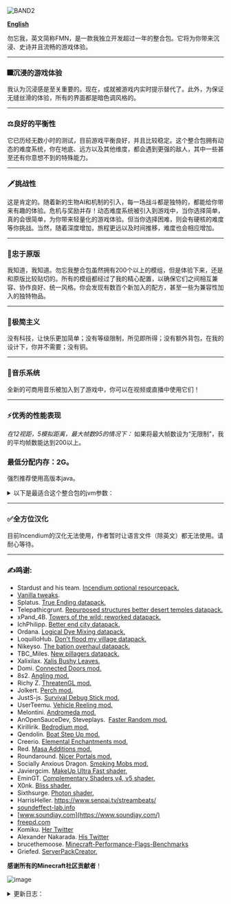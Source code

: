 
![BAND2](https://github.com/Rad586/Forget-Me-Not/assets/99306685/4bf45780-aa77-40ee-a769-95897a52e8e5)

[**English**](./README.md)

勿忘我，英文简称FMN，是一款我独立开发超过一年的整合包。它将为你带来沉浸、史诗并且流畅的游戏体验。

***
### **🎆沉浸的游戏体验**
我认为沉浸感是至关重要的。现在，成就被游戏内实时提示替代了。此外，为保证无缝丝滑的体验，所有的界面都是暗色调风格的。

***
### **⚖良好的平衡性**
它已历经无数小时的测试，目前游戏平衡良好，并且比较稳定。这个整合包拥有动态的难度系统，你在地底、远方以及其他维度，都会遇到更强的敌人，其中一些甚至还有你意想不到的特殊能力。

***
### **🗡挑战性**
这是肯定的。随着新的生物AI和机制的引入，每一场战斗都是独特的，都能给你带来有趣的体验。危机与奖励并存！动态难度系统被引入到游戏中，当你选择简单，真的会很简单，为你带来轻量化的游戏体验。但当你选择困难，则会有硬核的难度等你挑战。当然，随着深度增加，旅程更远以及时间推移，难度也会相应增加。

***
### **🌿忠于原版**
我知道，我知道。勿忘我整合包虽然拥有200个以上的模组，但是体验下来，还是和原版比较贴切的。所有的模组都经过了我的精心配置，以确保它们之间相互兼容、协作良好、统一风格。你会发现有数百个新加入的配方，甚至一些为兼容性加入的独特物品。

***
### **🎨极简主义**
没有科技，让快乐更加简单；没有等级限制，所见即所得；没有额外背包，在我的设计下，你并不需要；没有铜。

***
### **🎵音乐系统**
全新的可商用音乐被加入到了游戏中，你可以在视频或直播中使用它们！

***
### **⚡优秀的性能表现**
_在12视距，5模拟距离，最大帧数95的情况下：_
如果将最大帧数设为“无限制”，我的平均帧数能达到200以上。

### **最低分配内存：2G。**

强烈推荐使用高版本java。
<details>
<summary>以下是最适合这个整合包的jvm参数：</summary>
**默认分配6G，你可以根据需要自行修改xms和xmx的数值**。

`-Xms6G -Xmx6G -XX:+UnlockExperimentalVMOptions -XX:+UseShenandoahGC -XX:AllocatePrefetchStyle=1 -XX:ShenandoahGuaranteedGCInterval=1000000 -XX:+SegmentedCodeCache -XX:ReservedCodeCacheSize=188m -XX:NonProfiledCodeHeapSize=80m -XX:ProfiledCodeHeapSize=96m -XX:NonNMethodCodeHeapSize=12m -XX:MetaspaceSize=320m -XX:+AlwaysActAsServerClassMachine -XX:+AlwaysPreTouch -XX:+PerfDisableSharedMem -XX:+UseNUMA -XX:+UseNewLongLShift -XX:+UseVectorCmov -XX:+UseFastStosb -XX:-DontCompileHugeMethods -XX:+UseCompressedOops -XX:+UseCompressedClassPointers -XX:+UseLargePages -XX:+UseFastUnorderedTimeStamps -XX:+UseCriticalJavaThreadPriority`
</details>

***
### **✅全方位汉化**
目前Incendium的汉化无法使用，作者暂时让语言文件（除英文）都无法使用。请耐心等待。

***
### **✍鸣谢**: 
* Stardust and his team. [Incendium optional resourcepack.](https://modrinth.com/resourcepack/incendium-optional-resourcepack)
* [Vanilla tweaks](https://vanillatweaks.net/). 
* Splatus. [True Ending datapack.](https://modrinth.com/datapack/true-ending)
* Telepathicgrunt. [Repurposed structures better desert temples datapack.](https://modrinth.com/datapack/repurposed-structures-better-desert-temples-compat)
* xPand_4B. [Towers of the wild: reworked datapack.](https://modrinth.com/datapack/towers-of-the-wild-reworked)
* IchPhilipp. [Better end city datapack.](https://www.planetminecraft.com/data-pack/better-end-city-by-ichphilipp/)
* Ordana. [Logical Dye Mixing datapack.](https://modrinth.com/datapack/logical-dye-mixing)
* LoquilloHub. [Don't flood my village datapack.](https://modrinth.com/datapack/dfmv)
* Nikeyso. [The bation overhaul datapack.](https://modrinth.com/datapack/the-bastion-overhaul)
* TBC_Miles. [New pillagers datapack.](https://www.planetminecraft.com/data-pack/new-pillagers-better-structures/)
* Xalixilax. [Xalis Bushy Leaves.](https://modrinth.com/resourcepack/xalis-bushy-leaves)
* Domi. [Connected Doors mod.](https://modrinth.com/mod/connected-doors)
* 8s2. [Angling mod.](https://modrinth.com/mod/angling)
* Richy Z. [ThreatenGL mod.](https://github.com/Numelon-Softworks/ThreatenGL)
* Jolkert. [Perch mod. ](https://modrinth.com/mod/perch/version/1.0.0-1.19.2)
* JustS-js. [Survival Debug Stick mod.](https://modrinth.com/mod/survival-debug-stick)
* UserTeemu. [Vehicle Reeling mod.](https://modrinth.com/mod/vehicle-reeling/versions)
* Melontini. [Andromeda mod.](https://modrinth.com/mod/andromeda)
* AnOpenSauceDev, Steveplays.  [Faster Random mod.](https://modrinth.com/mod/faster-random)
* Kirillirik. [Bedrodium mod.](https://modrinth.com/mod/bedrodium)
* Qendolin. [Boat Step Up mod.](https://modrinth.com/mod/boatstepup)
* Creerio. [Elemental Enchantments mod.](https://modrinth.com/mod/elemental-enchantments)
* Red. [Masa Additions mod.](https://modrinth.com/mod/masaadditions)
* Roundaround. [Nicer Portals mod.](https://modrinth.com/mod/nicer-portals)
* Socially Anxious Dragon. [Smoking Mobs mod.](https://modrinth.com/mod/smoking_mobs)
* Javiergcim. [MakeUp Ultra Fast shader.](https://modrinth.com/shader/makeup-ultra-fast-shaders)
* EminGT. [Complementary Shaders v4, v5 shader.](https://modrinth.com/shader/complementary-unbound)
* X0nk. [Bliss shader.](https://modrinth.com/shader/bliss-shader)
* Sixthsurge. [Photon shader.](https://github.com/sixthsurge/photon?tab=MIT-1-ov-file)
* HarrisHeller. https://www.senpai.tv/streambeats/
* [soundeffect-lab.info](https://soundeffect-lab.info/)
* [www.soundjay.com](https://www.soundjay.com/)
* [freepd.com](https://freepd.com/)
* Komiku. [Her Twitter](https://twitter.com/RrrrroseAzerty)
* Alexander Nakarada. [His Twitter](https://twitter.com/thenakarada)
* brucethemoose. [Minecraft-Performance-Flags-Benchmarks](https://github.com/brucethemoose/Minecraft-Performance-Flags-Benchmarks)
* Griefed. [ServerPackCreator.](https://serverpackcreator.de/#/)

**感谢所有的Minecraft社区贡献者**！

![image](https://github.com/Rad586/Forget-Me-Not/assets/99306685/899561d2-07aa-4f2c-b20b-2034f9f81c56)

<details>
<summary>更新日志：</summary>


## **2.7.0**
  - 酿造系统大升级！新增了66种药水及其合成配方（kjs）！小心，女巫也可能会投掷这些新药水！（kjs）!
  - 更多，更多附魔！新增了28个新附魔（kjs）！有的诅咒有时能发挥正面作用。
  - 劫掠者，卫道士，猪灵，猪灵蛮兵现在能使用不同武器，发挥其特长了（kjs）！
  - （还没有加，cf不通过）新增了 threatengl，为客户端带来了帧数的飞跃。
  - 感谢 options profile 模组带来的配置预设功能！
  - 重构了两次 js 代码，现在性能比以前还要更好（kjs）。
  - 重新构想并改进了战斗体验。现在你的攻击速度更快（牺牲了一些攻击力），并且能够无前摇地造成伤害。此外，你不再能“长按攻击”了。
  - 新增了 icterine。尽管我禁用了几乎全部成就，仍然留下了一些来保证 incendium 正常运作。
  - 新增了 geckolib armor compat。我也不懂这个能不能提升性能...
  - 回调了 tectonic 的地形高度修改。
  - 新物品：免死金牌（kjs）！这是一个下界版的不死图腾。你可以用金块合成它！
  - 不是新武器（上次忘说了）：吹雪！这是一把武士刀，可以通过潜行、疾跑、空中三种状态，组合剑技！由流浪者掉落。
  - 新武器：流火！这是一把杖形武器，能够生成并号令火球，发动致命的攻击！潜行右键可以将小火球合并，召唤大火球攻击敌人；普通右键可以号令单个火球攻击敌人！由尸壳掉落。
  - 新物品：恶魔之心！它能够复活你...吗？由凋灵骷髅或凋灵掉落！
  - 修复了原版 bug：现在末地→主世界的传送不会重置除了末地环境效果的药水效果了（kjs）。
  - 修复了原版 bug：玩家重新连接不会再重置药水效果的倍率了（kjs）。
  - 尝试修复了玩家血量为 NaN 的 bug（kjs）。
  - 不知道谁忘记给黄金钥匙和虚空钥匙加配方了。我保证它们现在能合成了。
  - 用 andromeda 里的神秘袋代替了神秘包裹。现在它可以到处丢了。
  - 用 andromeda 的解除骑乘特性代替了 kjs 里的实现。
  - 实现了一些苦力怕机制（kjs）, 开启了生物破坏游戏规则，移除了 health blast。
  - 用普通骷髅头颅替换了下界哨站的凋零骷髅头颅。
  - 重新配置了 terralith 的地下建筑的战利品表，顺手干掉了铜矿。
  - 溺尸可以在洞穴的水坑里生成了。
  - 你有可能遭遇幻术师伪装的劫掠者！这个劫掠者有点可疑（kjs）...
  - 每击杀玩家三次，末影龙都会恢复其最大生命值的50%。末影龙，我是来谈条件的...等等，啥？！
  - 将末影龙的伤害提升了约30%，桀桀桀~
  - 被末影龙击杀将减少你总计1点生命上限（kjs）。
  - 修复了末影龙最后一击时血量为 null 的问题（kjs）。
  - 末影之眼在掉落时会发光了(kjs)。
  - 移除了 无史莱姆块摔落伤害特性（kjs）。
  - 实现了物品掉落的腾空效果，移除了 droplight 及其附属（kjs）。
  - 更新了汉化。
  - 把 options.txt 移动到了 kubejs/config 文件夹里，防止覆盖用户配置（kjs）。
  - 现在红色下界砖及其变种将掉落普通下界砖，除非用精准采集。
  - 如果掉落虚空，你将会以6颗心为代价，传送回地表。
  - 通过预加载下界和末地，防止了首次进入的卡顿（kjs）。
  - 你现在不会出生在山地了。
  - 移除了 nullscape。
  - 移除了 spoorn bounty mobs。
  - 移除了 spark。我也不知道自己为什么会忘记删...
  - 移除了 arrow entity loop drop。
  - 移除了 remove kjs default lang。
  - 新增了 morejs。
  - 新增了 stoneworks。
  - 新增了 texels paintings。
  - 新增了 show me what you got。
  - 重新加入了 fuel info。
  - 更新了 modernfix。
  - 更新了 immediately fast。
  - 更新了 faster random。
  - 更新了 bad optimizations。
  - 更新了 kubejs。
  - 更新了 emi。
  - 更新了 fancy menu。
  - 更新了 fabrication。

## **2.5.0**
  - 感谢 mobtimizations 带来的生物 AI 优化！
  - 感谢 nullscape 带来的末地群系更新！此外，优化了末地重力的实现（kjs）！
  - 优化了世界生成。一开始可能有点小卡（因为加载太快了），但很快会恢复正常。将区块构建线程限制至 2，减少了卡顿。简而言之：更少的群系细节，更快的世界生成。
  - 更新了 faster random。世界生成应该会快很多。旧存档的世界生成可能会有一些不连续。
  - 重写了脚本。有的运行速度得到了飞跃，有的可读性大大提升（kjs）。
  - 革新了附魔系统。铁砧的等级上限被锁定在了 50，但你不会再获得诅咒惩罚了。
  - 更广阔的地貌！
  - Progressive bosses 的功能已经被 be style wither 和 true ending 取代了。享受头目战吧！
  - 现在你可以切换开关自动拾取功能了！功能虽小，但大大提升了实用性。
  - 对一些群系的地物进行了去重，现在世界生成会更快更连续。
  - 修复了末地→主世界的传送触发死亡惩罚机制的问题（kjs）。
  - 特定怪物的攻击可能给予你负面效果！现在这些生物更有“个性”了！
  - 修复了时间命令扰乱血月事件的问题（kjs）。
  - 有发光效果时，受击将使吸引周围怪物的仇恨（kjs）。
  - 减少了破碎的热带草原和黑森林群系生成时造成的卡顿。
  - 用 async locator 代替了 structure essentials。
  - 优化了 servercore 的配置文件，减少了卡顿。
  - 稍微优化了猪灵的 AI。
  - 苦力怕在爆炸时可能产生药水效果云（kjs）。
  - 灾厄村民现在可能射击烟花火箭，甚至吹奏他们的山羊角（kjs）！
  - 感谢 flower patch 使花朵能像蜡烛一样放置！此外，这些花丛能够在世界中生成！
  - 感谢 swampier swamps 带来的更好的沼泽！此外，就像新版本的游戏那样，能发射带毒箭矢的骷髅也会在沼泽中生成！
  - 现在整合包不与小地图类模组冲突了（kjs）。
  - 感谢 totw modded 和我自己带来的指路石高塔变种！我懒得把我做的变种单独发一个数据包，你可以随便用就是了。
  - 感谢 hopo better ruined portals 带来的新结构！有一些结构本来是生成在地下的，但我把他们整上来了。此外，我还对它们做了一些平衡性调整。
  - 新的交通方式：拉车！你可以自己拉，也可以用马来拉！
  - 新的交通方式：滑翔之羽（kjs）！它将为你带来短暂的滑翔能力！
  - 现在你无法破坏被守护的容器了（但你仍然可以炸开，或用漏斗偷掉）。
  - 你现在无法在水中使用末影珍珠了（kjs）！
  - 鹦鹉现在不会在你跳跃时下肩！此外，如果你肩上有鹦鹉，你不会再受到摔落伤害（kjs）！新增了 perge 模组。
  - 现在你可以在生存模式合成并使用调试棒了（功能有限）！新增了 survival debug stick 模组。
  - 感谢群星模组带来的微存储功能！现在你可以像老版本那样，在合成栏存放物品！
  - 感谢 backported wolves 为我们带来新版本的变种狼！
  - 现在你最多同时拥有三只狼（kjs）。
  - 用于击杀生物的箭矢将会掉落自身。新增了 arrow entity loot drop 模组。
  - 传送门遗迹的箱子有小概率生成被诅咒的盔甲！小心，这些“生物”（或者说盔甲？）来自下界，能够破坏方块！
  - 现在你能够在无支撑方块的情况下放置梯子！新增了 lengthy ladders 模组。
  - 现在你可以通过潜行来伤害村民警卫。此外，攻击铁傀儡和村民需要潜行了（kjs）。
  - 新增了 vehicle reeling 模组。
  - 通过某种天才的方式实现了火把附火攻击。移除了 torch hit。
  - 修复了宠物驯服后生命不满的问题（kjs）。
  - 修复了 living things 模组的战利品表。
  - 修复了苦力怕爆炸给予无限假虚弱效果的问题（kjs）。
  - 船或矿车内的生物受到玩家攻击时会下船（kjs）。
  - 水下受击将降低玩家氧气值（kjs）。
  - 每 6 天，玩家都可以豁免一次致命伤害（kjs）。
  - 被驯服的实体现在不会死于“部分”伤害（kjs）。
  - 现在村民交易不会重置了，但注意，他们的交易不会随工作站改变而重置！此外，平衡了村民交易。
  - 使用“对应”工具攻击铁傀儡或雪傀儡将造成额外伤害（kjs）。
  - 着火时举盾将减少其耐久（kjs）。
  - 禁用了高压苦力怕生成。
  - 消灭了悦灵（性能原因）。
  - 启用了群星模组的磁铁。
  - 现在玩家死亡掉落物不会消失了（kjs）。
  - 实现了手动下船（kjs）。 移除了 this boat is mine。
  - 实现了睡眠增益（kjs）。 移除了 bed benefits。
  - 将牛奶桶的最大堆叠数量设为了 4.
  - 现在史莱姆块将完全防止摔落伤害（kjs）!
  - 现在右键追溯指南针和钟会有提示了（kjs）。
  - 禁用了村民跟随绿宝石的特性（性能原因）。
  - 移除了 combat enchantments（性能原因）。
  - 一些动物不再会消失了，享受农耕吧！
  - 改变了一些结构的盐和散布类型。
  - 消灭了村民航船和灾厄村民的丛林哨站的铜。
  - 纠正了脚本中的拼写错误（“dialouge”）（kjs）。
  - 整理分类了服务端脚本（kjs）。
  - 为刷怪笼和调试棒添加了提示（kjs）。
  - 新增了 kubejs additions。
  - 其他我忘记或懒得列出的细节。
  - 移除了 environmental creepers，它的功能已经在 majrusz's difficulty 中实现了。
  - 移除了 dragon fight，它会在龙战中途导致崩溃。
  - 移除了 glow inc sac，它的功能已经在 unaverage tweaks 中实现了。
  - 移除了 custom speed，它偶尔会导致崩溃。
  - 更新了 tectonic。
  - 更新了 andromeda。
  - 更新了 unaverage tweaks。
  - 更新了 fabrication。
  - 更新了 modernfix。
  - 更新了 immediately fast。
  - 更新了 bad optimizations。
  - 更新了 emi x2。
  - 更新了 fancymenu x3。
  - 更新了前置：fabric language kotlin, architectury, cupboard, konkrete and rhino。
  - 更新了 fabric loader。

## **2.3.0**
  - 怪物们的反击！掠夺者现在可能使用一次性的烟花攻击；怪物们可能成群出现；苦力怕拥有一定的爆炸抗性并可能携带负面效果；唤魔者可能使用他们的不死图腾；如果你击杀太多亡灵生物，怪物军团将会为它们报仇；击杀末影龙后，部分怪物将更加难缠。加入了 majruszs difficulty
  - 很多很多方块现在拥有“粗糙度”和“弹性”的设定，虽然这项改变很难察觉，但能让你的探索更加有趣！
  - 感谢 majruszs enchantments 带来的新附魔！
  - 通过 kubejs 实现了“有限的生命”的特性。移除了 limited lives
  - 修复了与超级血月相关的东西
  - 抹除了发光鱿鱼。用荧石粉，而不是发光墨囊！
  - 现在会有更多与下界合金相关的东西出现在下界的宝箱里
  - 削弱了龙装备
  - 禁用了灵魂吞噬者以及爆炸附魔
  - 为豹猫，青蛙，悦灵，蜜蜂和狐狸新增了战利品
  - 略微提升了宝箱怪的出现概率
  - 新增了游戏载入界面的转场效果
  - 为铁砧的小提示添加了文字描述
  - 为首次击杀铁傀儡，以及左键指路石新增了提示
  - 禁用了劫掠兽死亡动画（兼容性原因）
  - 修复了试验假人物品名未翻译的问题
  - 更新了 modernfix
  - 更新了 emi
  - 更新了 fancymenu x2
  - 更新了 fmndis

## **2.2.1**
//一些关键的修复
  - 修复了一个与 takes a pillage 相关的崩溃
  - 服务端现在能正常使用了
  - 修复了与 end island enderman 相关的格式错误
  - 一些减少卡顿的优化
  - 重新加入了 bad optimizations
  - 略微优化了启动时脚本
  - 修复了游戏不使用系统语言的问题
  - 更新了 fancymenu，应该修复了很多小的UI问题，同时更新了所有自定义UI来适应新版本
  - 改变了物品拾取提示的触发条件
  - 禁用了玻璃瓶投掷
  - 加入了 seamless loading screen
  - 为首个被破坏的木头加入了提示
  - 暂时移除了 progressive bosses（兼容原因）
  - 重新加入了 universal enchants. 
  - 禁用了蜘蛛护甲套装
  - 减少了树叶掉落物
  - 死亡掉落物品现在会发光
  - 移除了 custom splash screen
  - 移除了 remove reload screen

## **2.2.0**
//最后，高速区块加载与稳定高帧达成了和解。
  - 修复了一个与地下城护甲相关的崩溃
  - 修复了一个与村民交易配置相关的崩溃
  - 提升了区块加载速度
  - 为了更高的效率，用 stutter fix 取代了 smooth boot
  - 脚本优化
  - 为了更好的性能，禁用了树叶缓速
  - 移除了 FMNS（泰拉瑞亚史莱姆）。我受不了那些古怪的碰撞箱了
  - 为了更好的性能，禁用了水中气泡柱和熔岩飞溅效果
  - 引入了等级来削弱经验修补附魔
  - 提升了困难难度下，僵尸与骷髅的伤害，以及苦力怕的生命值
  - 降低了在小型飞艇中获得钻石的概率
  - 减少了制作追溯珍珠所需的末影珍珠
  - 僵尸村民得到了强化
  - 现在你能够用滚轮选定收纳袋的物品了。新增了 bundle scroll
  - 你现在能够将鱼放回水中了！
  - 改进了山脉生成！更新了 tectonic
  - 加入了提示音，以及载入提示
  - 改变了大型建筑的密码值和异种建筑间隔，它们现在（应该）不会和中型建筑生成在一块了
  - 加入了 presence footsteps。禁用了 auditory 的方块音效。挺酷的
  - 副手位盾牌在不使用时将自动隐藏。加入了 shield disruptor
  - 改进了前进（或后退）和跳跃镜头。加入了 camera overhaul
  - 改变了追溯指南针的给予时机
  - 修复了工具的选择与使用音效
  - 改进了穿刺附魔的描述
  - 修复了箱子提示
  - 为红石矿石和火把新增了提示
  - 移除了水下粒子
  - 提升了雨的透明度
  - 为了兼容性，移除了 universal enchants
  - 为了更好的性能，用 wolves with armor 替代了 armorful
  - 为了更好的性能，移除了 tumbleweed
  - 不会有怪物生成在空岛上了。享受风景吧
  - 移除了 mes
  - 移除了 fish on leash
  - 更新了 emi x2
  - 更新了 fabrication
  - 更新了 harvest with ease
  - 更新了 enchant tweaker

## **2.1.2**
  - 为环境音效添加了音调变种！ 
  - 新的灾厄村民！加入了 takes a pillage
  - 大改了追溯珍珠，现在它用起来舒服多了
  - 更好的末地龙战！加入了 true ending 数据包
  - 革新了饥饿值生命回复系统，就和 combat test 里的一样！加入了 good oi' regen
  - 新的海上结构供你探索！加入了 dungeons arise seven seas
  - 末地建筑现在不会再生成在主岛上了
  - 在脚本中用玩家进度代替了持久数据，应该能避免死亡重置的问题了
  - 袭击中的灾厄村民可能会穿着护甲。用 armorful 代替了 wolves with armor
  - 新的史莱姆机制与动画。加入了 luna slimes
  - 禁用了紫水晶生长。紫水晶应该是稀缺资源，而不是可大量刷取的玩意儿
  - 修复了玩家的起始脚本在服务端运行的问题
  - 移除了铁傀儡和狼的自然回血
  - 写了个玩家进度清除器，防止玩家数据里存太多东西
  - 再也不用担心一次破坏太多方块！加入了 relaxed instabreak，当然还有关于它的小贴士
  - 20 以上的生命值现在合到一条展示。加入了 colorful hearts 
  - 加入了风滚草！
  - 加入了新的末地结构
  - 把自定义村民交易带回来了
  - 降低了袭击者的跟随半径
  - 大幅减少了箱子中出现的石英
  - 更好的史莱姆攻击效果
  - 修复了关于末影龙的提示
  - 新增了：黑曜石、草、马、羊驼、狼和紫水晶母岩的提示
  - 物理模组的彩蛋特性现在已经无法触发了。很多人误触按键，按钮乱飞，现在再也不会了
  - 你不会再出生在海洋群系中了
  - 禁用了一些环境音效，还有守卫者的诅咒音效（很吵）
  - 加入了 bad optimizations，应该能带来一些性能提升
  - 加入了 unaverage tweaks 
  - 加入了随机化默认烟花。新年快乐！
  - 更新了 andromeda x2
  - 更新了 modernfix x2 
  - 更新了 emi 
  - 更新了 fabrication x3 
  - 更新了 go fish 
  - 移除了 piglin safety（功能重复）
  - 移除了 better hidden chat（不再需要）
  - 移除了 eldritch mobs（导致 bug）
  - 移除了 spark，这个模组仅用于测试

## **2.1.1**
  - 修复了船和矿车无法使用的问题
  - 亡灵诅咒现在与黑暗诅咒不兼容
  - 金钥匙可以被烧炼回收成金锭了
  - 为金钥匙和兔子皮添加了游戏内提示
  - 将工作台的工具提示换成了游戏内提示

## **2.1.0**
  - 将指南替换为了游戏内的实时提示
  - 通过 kubejs 实现了游戏后台的一堆东西。移除了 FTB 任务及其依赖。这花了一些时间，但值得
  - 重新加入了原版音乐！一共 43 首！
  - 为锻造台、铁砧、工作台和祛魔台添加了提示按钮
  - 修复了一处稀有的，因末影珍珠导致的崩溃
  - 修复了一个经验复制手段。小心束魂附魔和绑定诅咒的组合！
  - 附近有怪物时，你无法打开箱子！但是你可以使用金钥匙强行打开它们
  - 僵尸现在能够拾起或生成时自带物品并投掷它们！它们也许不太聪明，但总会有办法的
  - 为工作台和附魔台添加了工具提示
  - 降低了从猪灵蛮兵掉落特殊装备的概率
  - 提高了骷髅的伤害。*狙击手就位*
  - 重新绘制了染料的贴图，现在看起来更贴合原版了
  - 为难度选择界面添加了提示
  - 为首次重生，首次破坏石头，首次破坏深层铁矿石，首次进食，首次拾起灵魂之星，首次攻击僵尸，首次攻击骷髅，首次攻击苦力怕，首次攻击史莱姆（或岩浆怪），首次攻击村民警卫等等事件添加了提示。在游戏里试试就知道了
  - 恶魂死亡爆炸，同时配备了新的死亡动画。好玩，哈哈。
  - 大幅加强了成年僵尸村民，但小僵尸村民不会主动攻击你。此外，还降低了村民被感染为僵尸村民的概率
  - 降低了守卫者移动速度
  - 移除了高山群系中的部分地表铁矿石
  - 修复了橡木船名字。世界上只有一种船
  - 修复了物品展示框的显示问题。不知道为啥我把它关掉了
  - 附魔金羽毛可能出现在高塔的箱子里了
  - 降低了床的爆炸强度
  - 削弱了手斧
  - 移除了 llama steeds它的功能在 tweakeroo 中已经被实现了
  - 移除了失落城镇建筑的氧化铜装饰建筑
  - 更新了 andromeda x2
  - 更新了 waystone
  - 更新了 fabricatio
  - 更新了 fabric api

## **2.0.0**
  - Boss音乐和credit界面音乐回归！ 
  - 降低了末影龙自然回血以及龙息攻击频率
  - 将进化附魔的等级上限设置为了Ⅱ
  - 修复了下界合金巨锤和长枪的升级配方
  - 修复了灵魂之星分解配方
  - 再次消灭了最后的一点铜矿
  - 降低了末地外岛变种末影人的追踪半径
  - 更新了MakeUp shader，不会在特定月相出现黑屏了
  - 现在禁用了世界地图、小地图模组。很多人用它们传送作弊
  - 一些游戏规则优化
  - 更新了recipe essentials 
  - 更新了EMI x2 
  - 更新了Harvest with ease 
  - 更新了fabication 
  - 更新了BOMD 
  - 更新了modernfix 

## **2.0.0b**
//欢迎来到一个全新的，充满生机的世界，留下更多美好的回忆吧。
  - 更壮丽的地形生成与自然音效
  - 更多建筑以及更优的建筑生成
  - 游戏的版本由 1182 迁移到了 1192
  - 更优的性能
  - 更好的平衡
  - 更少的模组

## **1.3.3**
  - 添加了新的音乐！它们都来自于Komiku，一位非常棒的艺术家！
  - 为指南添加了翻译键。一本指南，多种语言！
  - 大改了默认的物品附魔
  - 更新了附魔组别
  - 新增了audio engine tweak。这应该能够修复与声音池相关的bug
  - 禁用了村民警卫的副手物品。这应该能修复那些少见的大卡顿
  - 远程攻击现在能够无视无敌帧。多重射击现在与无限，力量与虚空射击不兼容了。远程怪物现在更强了
  - 更长的死亡物品消失事件（20分钟）
  - 清理了一些kubejs的代码
  - 更新了地下城武器模组的武器描述
  - 禁用了漂浮射击。有漂浮射击Ⅲ后，你可以到处乱飞
  - 降低了度过超级血月所需的击杀数
  - 新增了bastion overhaul
  - 常规指路石高塔的梯子现在直通塔顶
  - 幻翼现在无法穿过方块了
  - 用深层金矿石代替了沙漠海底神殿变种里的粗金块
  - 减小了下界矿石的生成规模。下界挖矿的收益太高了
  - 破坏你自己的指路石现在只会掉落一个灵魂之星了。但第一次破坏会返还两个
  - 将不死族海盗船的海豚骑士换成了守卫者骑士
  - 新增了no more underwater dismount。现在真的会有守卫者骑士了
  - Shiraz palace中的怪物不会再掉落护甲了，且其中的凋零骷髅被替换为了普通骷髅，它们现在持有带冲击附魔的弓
  - 禁用了零重力附魔
  - 降低了主世界陆地海底神殿变种的生成率
  - 焦黑矿井现在生成于雪原群系中
  - 指路石现在永远只会消耗1级经验
  - 降低了流毒嵬中，灼炎僵尸的生成权重和数量。降低了灼炎僵尸的跟随距离
  - 降低了灾厄村民的跟随距离
  - 移除了去强制加载的操作
  - 移除了FMND。将它的维度提取成了一个数据包
  - 附魔台现在不需要书来合成了。没有书，这就是百分百的魔法
  - 将投射物的可视距离改为80，它们现在不会在低模拟距离下看起来有问题了
  - 移除了seperated leaves。它让丛林里的小灌木秃顶了
  - 提升了fmn tweaks的载入优先级
  - 清理了自定义和汉化包内的文件，也许提升了启动速度
  - 降低了刷怪笼检测半径，略微提升了性能
  - 可投掷的碗和荧石粉
  - 让地下城武器和护甲的描述更暗，提升可读性
  - 将起始信息的通知消息转移到了动作栏上
  - 将月相事件的通知消息转移到了动作栏上
  - 移除了aquatictorches

## **1.3.2**
  - 修复了袭击中的巨大卡顿。禁用了唤魔者和卫道士的死亡动画
  - 提升了最低受到摔落伤害的高度。新增了minfalldistance
  - 修复了沙层材质。更新了FMNIW. 
  - 修复了一个刷经验的方法。禁用了灵魂水晶拆解
  - 汉化了旅行者地图
  - 右键钟来高亮袭击者十分钟
  - 将ice tower和castle的铜块换成了各种海晶石块
  - 铁傀儡和猫现在能够行走在细雪上（听起来有点怪），且免疫寒冷伤害
  - 禁用了鲨鱼和鲸鱼生成。我们不需要这些在水下疯狂自转的大块头
  - 增加了卫道士的移动速度
  - 调整了寒冷群系的战利品表
  - 削弱了地下城护甲的速度加成。削弱了雪之护甲套装
  - 禁用了莽撞附魔。前期太冲，后期太强
  - 减少了死亡物品扩散半径。现在你不会满地爆物品了
  - 减少了shiraz palace和scorched mines的战利品
  - 防止玩家误伤村民守卫（你仍然可以用打火石激怒他们）。不过你不会想和他们干架的，相信我
  - 玩家现在在死亡时会掉落更多经验
  - 现在饥饿的消耗速度都和普通模式下一样了
  - 将指路石传送等级消耗上限设置为2
  - 削弱了咯笑扫帚。禁用了咯笑扫帚的合成配方
  - 调整了铁砧回收配方
  - 作物堆叠上限上升到了72
  - 移除了钻石的堆叠限制
  - 提升了村民守卫护甲的耐久度
  - 禁用了desert ruin的生成
  - 降低了仙人掌果生成率
  - 移除了terralith建筑中的铜
  - 更新了黄金羽毛的效果。现在会有一个小小的抬升了！
  - 延长了收纳袋消失时间
  - 为之前新增的动物修改了死亡动画
  - 移除了沙层战利品表
  - 移除了重装兵的皮革掉落
  - 更新了modernfix. 
  - 移除了日志中的配方错误信息
  - 更新了structure essentials
  - 为提升载入速度，清理了一些不被使用的材质。更新了FMN animals。更新了FMND
  - 更新了FTB Quests
  - 移除了whereisit。我不认为加了那么多新物品
  - 移除了fabric shield lib. 

## **1.3.1**
//亡羊补牢，为时不晚。
  - 更新了群系标签，提升了兼容性
  - 回滚了血条展示样式
  - 新增了鲜血大剑和猩红王冠。猪灵蛮兵小概率掉落。
  - 调整了胡萝卜模式的增益曲线
  - 将immersive weathering替换为了FMNIW，改善了性能
  - 新增了Yungs Better End Island
  - 禁用了Andromeda的自动作物种植，因为已经有对应模组了（性能更优）
  - 回滚了seperate leaves的版本，比新版快一些些
  - 玩家登录时移除所有强制加载区块，改善性能
  - 修复了金粒和金锭的烧炼及熔炼回收配方。
  - 移除了日落综合症。这个机制有些问题。
  - 禁用了刷怪笼中的生物渲染，因为它与光影有冲突，还会导致破坏时短暂的卡顿
  - 修复了按下shift时，铁制盔甲在锻造台中的错误摆放。调整了板甲配方。
  - 村民警卫，驯鹿，胡秃鹫，还有所有种类的羊，鸡，兔子都可以在细雪上行走，且免疫寒冷伤害了
  - 可投掷的玻璃瓶。没人会不爱这个特性的
  - 因为Andromeda模组，现在你能够用矿车采掘整个箱子（包括内容物）了
  - 减半了末影龙的自然生命回复
  - 降低了精英怪生成率
  - 降低了胡秃鹫的生成权重
  - 调整了收纳袋配方。追兔子很累
  - 皮革靴子现在自带摔落保护Ⅰ
  - 修复了犀牛的战利品表
  - 降低了岩浆史莱姆的刷新率
  - 削弱了小僵尸、小封冻僵尸、小灼炎僵尸和小尸壳
  - 削弱了蓝色史莱姆
  - 增加了山羊毛皮→羊毛配方。山羊现在能掉落羊肉了
  - 冰河猎人现在可能掉落坚固登山套装中的一个装备
  - 清除了所有配方成就
  - 用绯红菌核代替了猩红山脉的深层红石矿石
  - 设计了路径点创建界面的暗色界面
  - 现在锻造台能用镐子挖了，烟熏炉能用斧头挖了
  - 改变了附魔攻击粒子和暴击粒子
  - 略微调整了黄金羽毛和村民警卫的头盔的材质
  - 禁用了bliss的物理模组兼容。它们本来就兼容
  - 移除了improved stations。真的有人用过这些半砖工作站吗？
  - 移除了YDM's weapon master. 
  - 移除了kiwi，它是用于测试的

## **1.3.0**
//细节定成败。
  - 修复了胡萝卜模式。我一直没注意到这个问题，直到我做了一堆吃的，然后生命值上限一点没提
  - 标签化合成。没有日志刷屏，更好的兼容性，更加合理。仍然有一些无法语法分析的配方，但这是另外一个模组的问题，相信我，它们什么影响都没有
  - 为警卫村民定制了独特的装备！并且他们现在不会一直吃吃吃了
  - 修改了地下城护甲的工具提示。现在它描述的是对应套装的能力
  - 修复了部分群系的生物生成。现在那些群系不会只生成猪和史莱姆了。这是一些误拼写的ID和重复的键值导致的。抱歉！如果仍有此类问题，请向我汇报。
  - 革新了使用小刀击杀的动物掉落物
  - 出于平衡原因，移除了spoorn bounty weapons
  - 修复了100天事件的维度锁
  - 更新了指南。新增了“日落综合症”
  - 禁用了mining dimensions模组的附魔。用FMND替代了mining dimensions
  - 修复了长时间游玩导致的受伤延迟问题，大概
  - 修复了狼和铁傀儡的自动生命回复
  - 新增了畜肉肉片及其配套的食用动画以适配农夫乐事
  - 修复了C2ME关于矿石生成率的日志刷屏
  - 用nerb替代了no recipe book，提升了性能
  - 禁用了紫水晶傀儡的生成。本来它会生成在针叶林里...
  - 新增了Narrus Yeetus，移除了rebind narrator。大概增加了启动速度
  - 新增了removee2jworldgen
  - 为什么不是铁避雷针呢？
  - 用黄金羽毛替换了高塔的缓降药水
  - 略微提高了死亡惩罚
  - 修复了寒冰补给箱的战利品表
  - 修改了灵魂之星的工具提示
  - 指路石现在可以被合成了
  - 为几乎所有生物掉落添加了"killed_by_player"的条件
  - 无精英末影龙和凋零
  - 禁用了僵尸投手的生成
  - 降低了地狱中，恶魂的生命值
  - 削弱了小僵尸疣猪兽
  - 提高了地下城武器的出现率，降低了简单刀剑武器的出现率
  - 管道哨兵现在可能掉落末影之眼
  - 沙漠烈焰人现在可能掉落烈焰粉和金锭
  - 移除了废弃矿井中的绳子战利品
  - 移除了海盗船上的红石战利品
  - 移除了更好的要塞中的红石战利品
  - 将劫掠兽重新加入了劫掠事件中
  - 蝎子现在能够生成在雨林中
  - 为鲸鱼添加了生成消耗
  - 拓展了可作为石头来合成的物品
  - 降低了秃鹫和胡秃鹫的索敌距离
  - 降低了部分水生生物的速度
  - 起始提示
  - 为更多生物更新了受击粒子
  - 修复了仙人掌果的配方
  - 禁用了living things和earth to java mobs中的血量递增
  - 一些数不上名来的小修复
  - 武器化的门
  - 更新了redirector
  - 更新了the impossible library
  - 更新了FTB teams. 
  - 新增了complementary v5光影
  - 新增了Bliss光影

## **1.2.3**
  - 从灾厄巡逻队中移除了劫掠兽
  - 修复了rotten creatures的怪物生成问题，它的配置文件本来是无效的
  - 禁用了精英怪物的加速和冲刺能力
  - 降低了连锁挖矿的饥饿消耗
  - 提高了紫水晶傀儡生成在紫水晶洞中的概率
  - 石英现在是概率掉落了
  - 降低了青金石的掉落量
  - 禁用了咸水鳗鱼和鹦鹉螺的生成
  - 提升了卫道士和猪灵蛮兵的移动速度
  - 削弱了困难模式下的警卫村民
  - 略微降低了困难难度下的骷髅血量
  - 调整了羽人、瑾瑜、苦力怕、海洋、图腾、烈焰、巨龙、芝士、寒冰之心的合成配方
  - 调整了铁砧回收配方
  - 禁用了附魔金苹果的合成
  - 移除了风袭山丘的铜矿生成
  - 移除了巫妖塔的红石生成
  - 降低了CIT的检查频率，提升了少许性能
  - 替代了部分advanced compass中的材质，大概能提升渲染性能
  - 警卫村民现在不会把铁巨剑作为武器了
  - 新增了fish no stuck. 
  - 为铁傀儡调整了死亡动画
  - 调整了青金石在附魔台上的展示动画。现在它们看起来不会那么像掉落物了
  - 调整了魔法火焰的破坏效果
  - 更新了JEI的汉化
  - 更新了Living Things. 
  - 改变了illager invasion模组的某些材质来适配整合包

## **1.2.2**
  - 禁用了一刷经验的方法，禁用了灵魂水晶的堆叠
  - 基于难度的头目属性和维度怪物属性
  - 基于时间的怪物难度（从第40天开始增加）
  - 新增了Just Enough Farmers Recipes。我居然忘记了……
  - 新增了redirectionor，更新了redirectionor
  - 禁止了因长时间不睡眠而生成的幻翼
  - 修复了无法在工作台上快捷合成的问题。移除了visual workbench
  - 延长了闲置FPS降低的等待时间
  - 提升了死亡惩罚
  - 降低了史莱姆额外掉落出现的概率
  - 削弱了小疣猪兽
  - 回调了灼炎僵尸的属性
  - 禁用了冻结附魔
  - 降低了独特级武器在箱子中的开出率
  - 降低了灼炎僵尸在绯红森林中的生成率
  - 调整了渔获
  - 降低了钓上钻石鱼的权重
  - 新增了Logical Dye Mixing数据包
  - 禁用了更好的废弃矿井中的红石矿生成
  - 禁用了女巫的红石掉落
  - 禁用了普通劫掠者的绿宝石掉落
  - 为easy anvils设计了暗色界面
  - 为上色模组添加了汉化
  - 更简洁的物品标签
  - 更新了modren fix
  - 更新了Illager Invasion
  - 更新了三次fabrication
  - 更新了两次separated leaves

## **1.2.1**
//1.2.1侧重于bug修复以及性能提升
  - 修复了指路石无法生成在下界和末地高塔上的问题
  - 末地掉入虚空的玩家现在能够掉回到主世界了
  - 新增了servercore，移除了get it together drops. 
  - 修复了建筑中灯笼含水的问题。移除了Lanterns Belong On Walls
  - 移除了project: save the pets
  - 移除了sneaky curses
  - 移除了extended armor bars
  - 禁用了怪物的狂暴和分身能力
  - 禁用了魔鬼鱼，骨蛛和海马的生成
  - 禁用了泥浆湖生成
  - 新增了separated leaves
  - 附魔之瓶现在无法作为祛魔台的催化剂了。新增了灵魂之星分解为附魔之瓶的配方
  - 劫掠兽不会再出现在劫掠队伍中了。无精英劫掠兽
  - 拓展了灵魂之星掉落的生物击杀列表
  - 调整了木乃伊僵尸的生成群系，它们现在不会生成在沙滩上了
  - 移除了原版箱子中的红石
  - 禁用了攀岩僵尸的生成
  - 火焰保护附魔无法再被应用到物品上
  - 削弱了无名之刃和坚挺暴风刃
  - 降低了灼炎僵尸的生命值
  - 略微降低了绯红森林和灵魂沙峡谷的灼炎僵尸的生成规模
  - 移除了叛节套装的配方
  - 新增了自定义心的食用动画
  - 更干练的方块破坏粒子
  - 调整了畜肉的材质以贴近原版风格
  - 调整了南瓜头套的视觉效果，现在它更像墨镜了

## **1.2.0**
  - 新增了维度
  - 新增了群系特有的生物变种
  - 基岩现在被黑曜石替换了
  - 更新了维度音乐
  - 平衡了头目战
  - 更新了指南
  - 禁用了延龄草的生成。移除了药草
  - 现在伐木模式无须手持斧头了
  - 禁用了better animals plus的头颅掉落
  - 修复了物品展示框。移除了Click Through
  - 无精英头目
  - Disabled regen ability of elite mobs. 
  - 禁用了原始针叶林的铜矿生成
  - 提升了守卫者坐骑能力的概率
  - 更多铁级的武器
  - 现在你需要用农夫乐事中的小刀或锄头来破坏草，获取小麦种子
  - 更新了Modern Fix.
  - 更新了Andromeda
  - 更新了IlmusuEnchantments
  - 更新了Fabric Language Kotlin
  - 调整了独立实体视距
  - 更新了e4mc

## **1.1.1**
  - 修复了宝箱怪概率不正常的问题
  - 修复了骑乘时的hud
  - 修复了铲子的挖掘速度
  - 提升了死亡惩罚
  - 无精英泰拉瑞亚史莱姆，僵尸水手，骷髅水手和甲虫
  - 沙漠烈焰人现在不会掉落红石粉了
  - 禁用了指南针上，illager invasion模组的灾厄村民显示
  - 降低了泰拉瑞亚史莱姆的生成率
  - 稍微降低了宝箱的生成率
  - 禁用了副手的火把点燃
  - 禁用了帕秋莉手册的合成
  - 更新了Modernfix. 
  - 更新了IllagerInvasion
  - 更新了IlmusuEnchantments. 
  - 三叉戟从虚空返回更快了
  - 悄悄更新了指南
  - 移除了Removed Super Duper Vanilla光影，因为我的预设太烂了

## **1.1.0**
  - 终于！泰拉瑞亚史莱姆现在无法从超远距离攻击到玩家了
  - 增加了头目的独特战利品
  - 修复了部分战利品表，现在不会有缺失的物品或无法附魔的附魔书了
  - 革新了建筑生成率
  - 更好的头目战
  - 自定义村民交易
  - 自定义猪灵交易
  - 末影人现在能够使用末影珍珠
  - 重新加入并更新了UniversalEnchants
  - 新增了BetterTridents
  - 更新了指南
  - 减少了血月中怪物的血量
  - 提升了死亡惩罚
  - 修复了部分群系的怪物生成
  - 降低了附魔石掉率
  - 无精英末影人和蠹虫
  - 村民降价上限设定为60%
  - 更新了IlmusuEnchantments，现在它的配置文件有效了
  - 附魔去重
  - 减少了樱花谷地和樱花林的怪物生成
  - 猪灵现在能被更多物品吸引注意力
  - 更多村庄英雄礼物
  - 删除了战利品箱中的红石
  - 圆石→石头压力板配方
  - 僵尸水手现在不会掉落铜锭了
  - 被掷出的染料现在能染色更多方块了
  - 可投掷铁砧
  - 更新了Andromeda。这是个好模组
  - 更新了PuzzlesLib. 
  - 移除了AxesAreWeapons. 
  - 降低了怪物破坏方块的间隔
  - 稍微改变了经验条的外观
  - 移除了Removed ItemBlacklist。忘删了
  - 无植物偏移
  - 更矮的草
  - 移除了FPS-Monitor. 
  - 移除了Naiy. 
  - 更新了Balm. 

## **1.0.1**
  - 修复了下界的岩浆史莱姆生成率
  - 修复了末地龙战中发生的崩溃

## **1.0.0**
  - 重新加入了一些模组，它们现在被加入到了curseforge信任模组列表中
  - 修复了一直发送的错误信息
  - 新增了100天的目标事件
  - 新增了EasyAnvils
  - 新增了livingThings
  - 新增了IllagerInvasion
  - 新增了UniversalBoneMeal
  - 新增了LeavesBeGone
  - 新增了BetterSafeBed
  - 更新了IlmusuEnchantments
  - 更新了AxesAreWeapons
  - 更新了MouseWheelie
  - 更新了PuzzlesLib
  - 移除了Chunky
  - 移除了IllagerExpansion
  - 移除了MonstersInTheCloset
  - 移除了AnvilFix
  - 暂时移除了UniversalEnchants
  - 削弱了恶魂
  - 为部分生物改进了死亡动画
  - 更新了指南
  - 为更多下界合金物品添加了防火特性
  - 更新了BetterEnchantBook的配置文件
  - 移除了Herobrine
</details>
